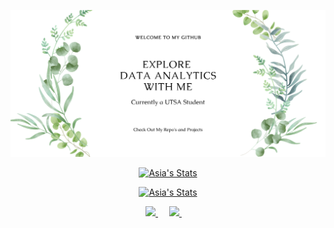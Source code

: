 ![hero image](./images/github_landing_page.png)

<p align="center">
    <a href="https://github.com/Asia-Hewett/">
   <img src="https://github-readme-stats.vercel.app/api/pin/?username=anuraghazra&repo=github-readme-stats&cache_seconds=86400&theme=vue" alt="Asia's Stats" >
      </a>
 </p>
 <p align="center">
    <a href="https://github.com/Asia-Hewett/">
   <img src="https://github-readme-stats.vercel.app/api?username=Asia-Hewett&show_icons=true&hide=contribs,prs&cache_seconds=86400&theme=vue" alt="Asia's Stats" >
      </a>
 </p>
<p align="center">
  <a href="https://asia-hewett.github.io/">
    <img src="https://static.thenounproject.com/png/156843-200.png" width="26px">
  </a>
  &emsp;
   <a href="https://www.linkedin.com/in/Asia-Hewett/">
    <img src="https://img.icons8.com/ios-filled/256/000000/linkedin.svg" width="26px"/>
  </a>
  &emsp;
  </p>

